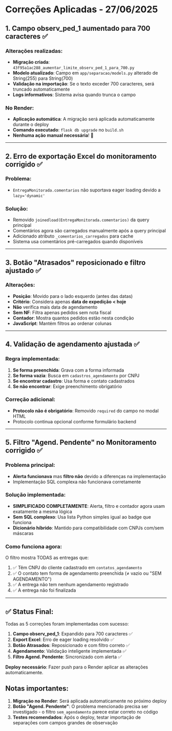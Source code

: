 # Correções Aplicadas - 27/06/2025

## 1. Campo observ_ped_1 aumentado para 700 caracteres ✅

### Alterações realizadas:
- **Migração criada**: `43f95a1ac288_aumentar_limite_observ_ped_1_para_700.py`
- **Modelo atualizado**: Campo em `app/separacao/models.py` alterado de String(255) para String(700)
- **Validação na importação**: Se o texto exceder 700 caracteres, será truncado automaticamente
- **Logs informativos**: Sistema avisa quando trunca o campo

### No Render:
- **Aplicação automática**: A migração será aplicada automaticamente durante o deploy
- **Comando executado**: `flask db upgrade` no `build.sh`
- **Nenhuma ação manual necessária**! 🎉

---

## 2. Erro de exportação Excel do monitoramento corrigido ✅

### Problema:
- `EntregaMonitorada.comentarios` não suportava eager loading devido a `lazy='dynamic'`

### Solução:
- Removido `joinedload(EntregaMonitorada.comentarios)` da query principal
- Comentários agora são carregados manualmente após a query principal
- Adicionado atributo `_comentarios_carregados` para cache
- Sistema usa comentários pré-carregados quando disponíveis

---

## 3. Botão "Atrasados" reposicionado e filtro ajustado ✅

### Alterações:
- **Posição**: Movido para o lado esquerdo (antes das datas)
- **Critério**: Considera apenas **data de expedição < hoje** 
- **Não** verifica mais data de agendamento
- **Sem NF**: Filtra apenas pedidos sem nota fiscal
- **Contador**: Mostra quantos pedidos estão nesta condição
- **JavaScript**: Mantém filtros ao ordenar colunas

---

## 4. Validação de agendamento ajustada ✅

### Regra implementada:
1. **Se forma preenchida**: Grava com a forma informada
2. **Se forma vazia**: Busca em `cadastros_agendamento` por CNPJ
3. **Se encontrar cadastro**: Usa forma e contato cadastrados
4. **Se não encontrar**: Exige preenchimento obrigatório

### Correção adicional:
- **Protocolo não é obrigatório**: Removido `required` do campo no modal HTML
- Protocolo continua opcional conforme formulário backend

---

## 5. Filtro "Agend. Pendente" no Monitoramento corrigido ✅

### Problema principal:
- **Alerta funcionava** mas **filtro não** devido a diferenças na implementação
- Implementação SQL complexa não funcionava corretamente

### Solução implementada:
- **SIMPLIFICADO COMPLETAMENTE**: Alerta, filtro e contador agora usam exatamente a mesma lógica
- **Sem SQL complexo**: Usa lista Python simples igual ao badge que funciona
- **Dicionário híbrido**: Mantido para compatibilidade com CNPJs com/sem máscaras

### Como funciona agora:
O filtro mostra TODAS as entregas que:
1. ✅ Têm CNPJ do cliente cadastrado em `contatos_agendamento`
2. ✅ O contato tem forma de agendamento preenchida (≠ vazio ou "SEM AGENDAMENTO")
3. ✅ A entrega não tem nenhum agendamento registrado
4. ✅ A entrega não foi finalizada

---

## ✅ Status Final:

Todas as 5 correções foram implementadas com sucesso:
1. **Campo observ_ped_1**: Expandido para 700 caracteres ✅
2. **Export Excel**: Erro de eager loading resolvido ✅  
3. **Botão Atrasados**: Reposicionado e com filtro correto ✅
4. **Agendamento**: Validação inteligente implementada ✅
5. **Filtro Agend. Pendente**: Sincronizado com alerta ✅

**Deploy necessário**: Fazer push para o Render aplicar as alterações automaticamente.

## Notas importantes:

1. **Migração no Render**: Será aplicada automaticamente no próximo deploy
2. **Botão "Agend. Pendente"**: O problema mencionado precisa ser investigado - o filtro `sem_agendamento` parece estar correto no código
3. **Testes recomendados**: Após o deploy, testar importação de separações com campos grandes de observação 